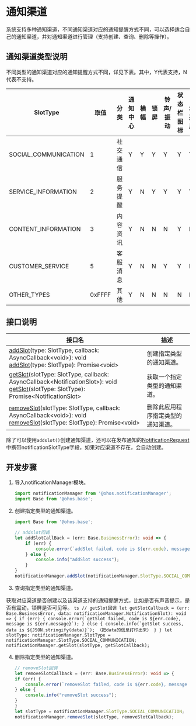 # 通知渠道
系统支持多种通知渠道，不同通知渠道对应的通知提醒方式不同，可以选择适合自己的通知渠道，并对通知渠道进行管理（支持创建、查询、删除等操作）。

## 通知渠道类型说明

不同类型的通知渠道对应的通知提醒方式不同，详见下表。其中，Y代表支持，N代表不支持。

| SlotType             | 取值   | 分类     | 通知中心 | 横幅 | 锁屏 | 铃声/振动 | 状态栏图标 | 自动亮屏 |
| -------------------- | ------ | --------| ------- |------|------|----------|-----------|---------|
| SOCIAL_COMMUNICATION | 1      | 社交通信 | Y | Y | Y | Y | Y | Y |
| SERVICE_INFORMATION  | 2      | 服务提醒 | Y | N | Y | Y | Y | Y |
| CONTENT_INFORMATION  | 3      | 内容资讯 | Y | N | N | N | Y | N |
| CUSTOMER_SERVICE     | 5      | 客服消息 | Y | N | N | Y | Y | N |
| OTHER_TYPES          | 0xFFFF | 其他     | Y | N | N | N | N | N |


## 接口说明

| **接口名** | **描述** |
| ---------- | -------- |
| [addSlot](../reference/apis/js-apis-notificationManager.md#notificationmanageraddslot-2)(type: SlotType, callback: AsyncCallback\<void\>): void <br> [addSlot](../reference/apis/js-apis-notificationManager.md#notificationmanageraddslot-3)(type: SlotType): Promise\<void\> | 创建指定类型的通知渠道。          |
| [getSlot](../reference/apis/js-apis-notificationManager.md#notificationmanagergetslot)(slotType: SlotType, callback: AsyncCallback\<NotificationSlot\>): void <br>[getSlot](../reference/apis/js-apis-notificationManager.md#notificationmanagergetslot-1)(slotType: SlotType): Promise\<NotificationSlot\> | 获取一个指定类型的通知渠道。  |
| [removeSlot](../reference/apis/js-apis-notificationManager.md#notificationmanagerremoveslot)(slotType: SlotType, callback: AsyncCallback\<void\>): void  <br> [removeSlot](../reference/apis/js-apis-notificationManager.md#notificationmanagerremoveslot-1)(slotType: SlotType): Promise\<void\>  | 删除此应用程序指定类型的通知渠道。  |

除了可以使用`addslot()`创建通知渠道，还可以在发布通知的[NotificationRequest](../reference/apis/js-apis-inner-notification-notificationRequest.md#notificationrequest)中携带notificationSlotType字段，如果对应渠道不存在，会自动创建。

## 开发步骤

1. 导入notificationManager模块。

   ```ts
   import notificationManager from '@ohos.notificationManager';
   import Base from '@ohos.base';
   ```

2. 创建指定类型的通知渠道。

    ```ts
    import Base from '@ohos.base';

    // addslot回调
    let addSlotCallBack = (err: Base.BusinessError): void => {
        if (err) {
            console.error(`addSlot failed, code is ${err.code}, message is ${err.message}`);
        } else {
            console.info("addSlot success");
        }
    }
    notificationManager.addSlot(notificationManager.SlotType.SOCIAL_COMMUNICATION, addSlotCallBack);
    ```

3. 查询指定类型的通知渠道。

获取对应渠道是否创建以及该渠道支持的通知提醒方式，比如是否有声音提示，是否有震动，锁屏是否可见等。
    ```ts
    // getSlot回调
    let getSlotCallback = (err: Base.BusinessError, data: notificationManager.NotificationSlot): void => {
        if (err) {
            console.error(`getSlot failed, code is ${err.code}, message is ${err.message}`);
        } else {
            console.info(`getSlot success, data is ${JSON.stringify(data)}`);
            （把data的信息打印出来）
        }
    }
    let slotType: notificationManager.SlotType = notificationManager.SlotType.SOCIAL_COMMUNICATION;
    notificationManager.getSlot(slotType, getSlotCallback);
    ```

4. 删除指定类型的通知渠道。

    ```ts
    // removeSlot回调
    let removeSlotCallback = (err: Base.BusinessError): void => {
    if (err) {
        console.error(`removeSlot failed, code is ${err.code}, message is ${err.message}`);
    } else {
        console.info("removeSlot success");
    }
    }
    let slotType = notificationManager.SlotType.SOCIAL_COMMUNICATION;
    notificationManager.removeSlot(slotType, removeSlotCallback);
    ```